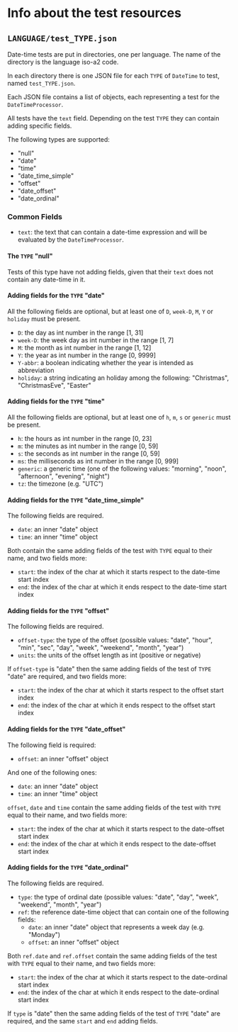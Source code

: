 # Info about the test resources

## `LANGUAGE/test_TYPE.json`

Date-time tests are put in directories, one per language. The name of the directory is the language iso-a2 code.

In each directory there is one JSON file for each `TYPE` of `DateTime` to test, named `test_TYPE.json`.

Each JSON file contains a list of objects, each representing a test for the `DateTimeProcessor`.

All tests have the `text` field. Depending on the test `TYPE` they can contain adding specific fields.

The following types are supported:
* "null"
* "date"
* "time"
* "date_time_simple"
* "offset"
* "date_offset"
* "date_ordinal"

### Common Fields

* `text`: the text that can contain a date-time expression and will be evaluated by the `DateTimeProcessor`.

#### The `TYPE` "null"

Tests of this type have not adding fields, given that their `text` does not contain any date-time in it.

#### Adding fields for the `TYPE` "date"

All the following fields are optional, but at least one of `D`, `week-D`, `M`, `Y` or `holiday` must be present. 

* `D`: the day as int number in the range [1, 31]
* `week-D`: the week day as int number in the range [1, 7]
* `M`: the month as int number in the range [1, 12]
* `Y`: the year as int number in the range [0, 9999]
* `Y-abbr`: a boolean indicating whether the year is intended as abbreviation
* `holiday`: a string indicating an holiday among the following: "Christmas", "ChristmasEve", "Easter"

#### Adding fields for the `TYPE` "time"

All the following fields are optional, but at least one of `h`, `m`, `s` or `generic` must be present. 

* `h`: the hours as int number in the range [0, 23]
* `m`: the minutes as int number in the range [0, 59]
* `s`: the seconds as int number in the range [0, 59]
* `ms`: the milliseconds as int number in the range [0, 999]
* `generic`: a generic time (one of the following values: "morning", "noon", "afternoon", "evening", "night")
* `tz`: the timezone (e.g. "UTC")

#### Adding fields for the `TYPE` "date_time_simple"

The following fields are required. 

* `date`: an inner "date" object
* `time`: an inner "time" object

Both contain the same adding fields of the test with `TYPE` equal to their name, and two fields more: 

* `start`: the index of the char at which it starts respect to the date-time start index
* `end`: the index of the char at which it ends respect to the date-time start index

#### Adding fields for the `TYPE` "offset"

The following fields are required. 

* `offset-type`: the type of the offset (possible values: "date", "hour", "min", "sec", "day", "week", "weekend", 
"month", "year")
* `units`: the units of the offset length as int (positive or negative)

If `offset-type` is "date" then the same adding fields of the test of `TYPE` "date" are required, and two fields more:

* `start`: the index of the char at which it starts respect to the offset start index
* `end`: the index of the char at which it ends respect to the offset start index

#### Adding fields for the `TYPE` "date_offset"

The following field is required: 

* `offset`: an inner "offset" object

And one of the following ones:

* `date`: an inner "date" object
* `time`: an inner "time" object

`offset`, `date` and `time` contain the same adding fields of the test with `TYPE` equal to their name, and two fields 
more: 

* `start`: the index of the char at which it starts respect to the date-offset start index
* `end`: the index of the char at which it ends respect to the date-offset start index

#### Adding fields for the `TYPE` "date_ordinal"

The following fields are required. 

* `type`: the type of ordinal date (possible values: "date", "day", "week", "weekend", "month", "year")
* `ref`: the reference date-time object that can contain one of the following fields:
    * `date`: an inner "date" object that represents a week day (e.g. "Monday")
    * `offset`: an inner "offset" object

Both `ref.date` and `ref.offset` contain the same adding fields of the test with `TYPE` equal to their name, and two 
fields more: 

* `start`: the index of the char at which it starts respect to the date-ordinal start index
* `end`: the index of the char at which it ends respect to the date-ordinal start index

If `type` is "date" then the same adding fields of the test of `TYPE` "date" are required, and the same `start` and 
`end` adding fields.
